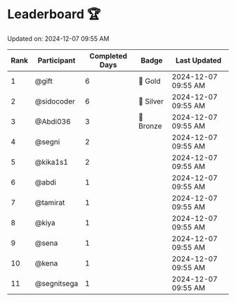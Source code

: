 # Leaderboard 🏆

Updated on: 2024-12-07 09:55 AM

| Rank | Participant       | Completed Days | Badge      | Last Updated         |
|------|-------------------|----------------|------------|----------------------|
| 1    | @gift             | 6              | 🏅 Gold     | 2024-12-07 09:55 AM |
| 2    | @sidocoder        | 6              | 🥈 Silver   | 2024-12-07 09:55 AM |
| 3    | @Abdi036          | 3              | 🥉 Bronze   | 2024-12-07 09:55 AM |
| 4    | @segni            | 2              |            | 2024-12-07 09:55 AM |
| 5    | @kika1s1          | 2              |            | 2024-12-07 09:55 AM |
| 6    | @abdi             | 1              |            | 2024-12-07 09:55 AM |
| 7    | @tamirat          | 1              |            | 2024-12-07 09:55 AM |
| 8    | @kiya             | 1              |            | 2024-12-07 09:55 AM |
| 9    | @sena             | 1              |            | 2024-12-07 09:55 AM |
| 10   | @kena             | 1              |            | 2024-12-07 09:55 AM |
| 11   | @segnitsega       | 1              |            | 2024-12-07 09:55 AM |
